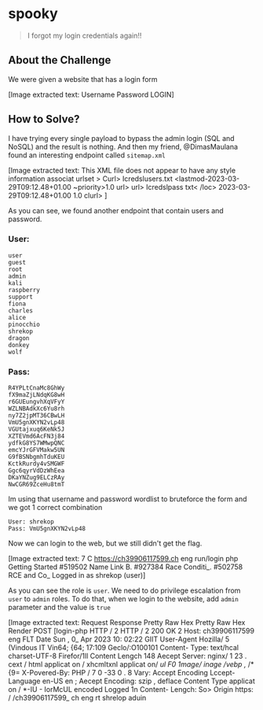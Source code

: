 # spooky
> I forgot my login credentials again!!

## About the Challenge
We were given a website that has a login form


[Image extracted text: Username
Password
LOGIN]


## How to Solve?
I have trying every single payload to bypass the admin login (SQL and NoSQL) and the result is nothing. And then my friend, @DimasMaulana found an interesting endpoint called `sitemap.xml`


[Image extracted text: This XML file does not appear to have any style information associat
urlset >
Curl>
<loc>Icredslusers.txt<Iloc >
<lastmod-2023-03-29T09:12.48+01.00</lastmod >
~priority>1.0<Ipriority>
url>
url>
<loc>Icredslpass txt< /loc>
<lastmod>2023-03-29T09:12.48+01.00</lastmod>
<priority>1.0<Ipriority>
clurl>
<lurlset >]


As you can see, we found another endpoint that contain users and password.

### User:
```
user
guest
root
admin
kali
raspberry
support
fiona
charles
alice
pinocchio
shrekop
dragon
donkey
wolf
```

### Pass:
```
R4YPLtCnaMc8GhWy
fX9maZjLNdqKG8wH
r6GUEungvhXqVFyY
WZLNBAdkXc6Yu8rh
ny7Z2jpMT36CBwLH
VmU5gnXKYN2vLp48
VGUtajxuq6KeNk5J
XZTEVmd6AcFN3j84
ydfkG8YS7WMwpQNC
emcYJrGFVMakw5UN
G9fBSNbgmhTduKEU
KctkRurdy4vSMGWF
Ggc6qyrVdDzWhEea
DKaYNZug9ELCzRAy
NwCGR69ZceHu8tmT
```

Im using that username and password wordlist to bruteforce the form and we got 1 correct combination

```
User: shrekop
Pass: VmU5gnXKYN2vLp48
```

Now we can login to the web, but we still didn't get the flag.


[Image extracted text: 7
C
https://ch39906117599.ch eng run/login php
Getting Started
#519502 Name Link B.
#927384 Race Conditi_.
#502758 RCE and Co_
Logged in as
shrekop (user)]


As you can see the role is `user`. We need to do privilege escalation from `user` to `admin` roles. To do that, when we login to the website, add `admin` parameter and the value is `true`


[Image extracted text: Request
Response
Pretty
Raw
Hex
Pretty
Raw
Hex
Render
POST
[login-php
HTTP / 2
HTTP / 2
200
OK
2 Host:
ch39906117599
eng
FLT
Date
Sun ,
0_
Apr
2023
10: 02:22
GIIT
User-Agent
Hozilla/ 5
(Vindous
IT
Vin64;
{64;
17:109
Geclo/:O100101
Content-
Type:
text/hcal
charset-UTF-8
Firefor/1ll
Content
Lengch
148
Aecept
Server:
nginx/ 1
23 .
cext / html
applicat
on / xhcmltxnl
applicat
on/ *ul
F0
1mage/
inage /vebp ,* /*{9=
X-Povered-By:
PHP / 7
0 -33
0 . 8
Vary: Accept
Encoding
Lccept-Language
en-US
en ;
Aecept
Encoding:
szip ,
deflace
Content
Type
applicat
on / *-IU -
IorMcUL
encoded
Logged
1n
Content-
Lengch:
So>
Origin
https: / /ch39906117599_
ch
eng
rt
shrelop
aduin
<script>
Re ferer
https: / /ch39906117599
eng
run/
alert
Congratulations
Tou
che
flag!
Upgrade
Ins-
Cure=
Requests:
script>
Sec--
etch-Dest
docuent
script
Sec--
etch-
Hode
navigate
alert
VishuaCTF (hldd3n
P@ralIs}
2 ;
Sec-
etch-Sice
gin
script>
Sec-Fetch-User:
16
Te:
crailers
user
shrekopepass-VnUS gnXKIEvLp48€ adnin-truel
401
4-0
Sot
a]


```
VishwaCTF{h1dd3n_P@raMs}
```